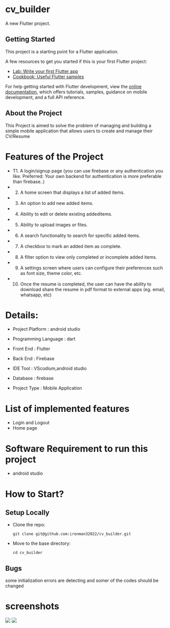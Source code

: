 # cv_builder

A new Flutter project.

## Getting Started

This project is a starting point for a Flutter application.

A few resources to get you started if this is your first Flutter project:

- [Lab: Write your first Flutter app](https://docs.flutter.dev/get-started/codelab)
- [Cookbook: Useful Flutter samples](https://docs.flutter.dev/cookbook)

For help getting started with Flutter development, view the
[online documentation](https://docs.flutter.dev/), which offers tutorials,
samples, guidance on mobile development, and a full API reference.
## About the Project 
This Project is aimed to  solve the problem of managing and building a simple mobile application that allows users to create and manage their CV/Resume 

# Features of the Project
- T1. A login/signup page (you can use firebase or any authentication you like. Preferred: Your
own backend for authentication is more preferable than firebase..)
- 2. A home screen that displays a list of added items.
- 3. An option to add new added items.
- 4. Ability to edit or delete existing addeditems.
- 5. Ability to upload images or files.
- 6. A search functionality to search for specific added items.
- 7. A checkbox to mark an added item as complete.
- 8. A filter option to view only completed or incomplete added items.
- 9. A settings screen where users can configure their preferences such as font size, theme
color, etc.
- 10. Once the resume is completed, the user can have the ability to download share the
resume in pdf format to external apps (eg. email, whatsapp, etc) 

# Details:
- Project Platform	: android studio

- Programming Language	: dart
- Front End :	 Flutter
- Back End	: Firebase
- IDE Tool	: VScodium,android studio
- Database	: firebase
- Project Type	: Mobile Application

# List of implemented features
- Login and Logout
- Home page




# Software Requirement to run this project
- android studio


# How to Start?

## Setup Locally

- Clone the repo: 
    ```
    git clone git@github.com:ironman32022/cv_builder.git
    ```
- Move to the base directory:
    ```
    cd cv_builder
    
## Bugs

some initialization errors are detecting and somer of the codes should be changed 


# screenshots
 <img src="https://github.com/ironman32022/cv_builder/blob/main/scrteenshots/accountr.jpg">
 <img src="https://github.com/ironman32022/cv_builder/blob/main/scrteenshots/welcome.jpg">
 
